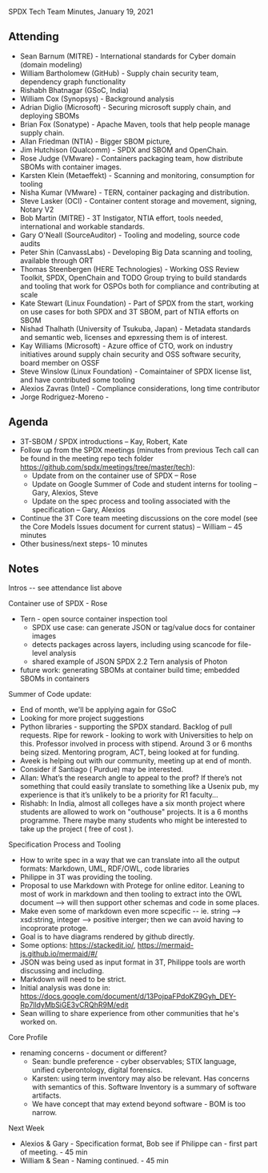SPDX Tech Team Minutes,  January 19, 2021

## Attending
* Sean Barnum (MITRE) - International standards for Cyber domain (domain modeling)
* William Bartholomew (GitHub) - Supply chain security team,  dependency graph functionality
* Rishabh Bhatnagar (GSoC, India)
* William Cox (Synopsys) - Background analysis
* Adrian Diglio (Microsoft) - Securing microsoft supply chain,  and deploying SBOMs
* Brian Fox (Sonatype) - Apache Maven,  tools that help people manage supply chain.
* Allan Friedman (NTIA) - Bigger SBOM picture,
* Jim Hutchison (Qualcomm) - SPDX and SBOM and OpenChain.
* Rose Judge (VMware) - Containers packaging team,  how distribute SBOMs with container images.
* Karsten Klein (Metaeffekt) - Scanning and monitoring,  consumption for tooling
* Nisha Kumar (VMware) - TERN, container packaging and distribution.
* Steve Lasker (OCI) - Container content storage and movement,  signing,  Notary V2
* Bob Martin (MITRE) - 3T Instigator, NTIA effort, tools needed, international and workable standards.
* Gary O'Neall (SourceAuditor) - Tooling and modeling,  source code audits
* Peter Shin (CanvassLabs) - Developing Big Data scanning and tooling, available through ORT
* Thomas Steenbergen (HERE Technologies) - Working OSS Review Toolkit, SPDX, OpenChain and TODO Group trying to build standards and tooling that work for OSPOs both for compliance and contributing at scale
* Kate Stewart (Linux Foundation) - Part of SPDX from the start, working on use cases for both SPDX and 3T SBOM, part of NTIA efforts on SBOM
* Nishad Thalhath (University of Tsukuba, Japan) - Metadata standards and semantic web,  licenses and epxressing them is of interest.
* Kay Williams (Microsoft) - Azure office of CTO,  work on industry initiatives around supply chain security and OSS software security,  board member on OSSF
* Steve Winslow (Linux Foundation) - Comaintainer of SPDX license list, and have contributed some tooling
* Alexios Zavras (Intel) - Compliance considerations,  long time contributor
* Jorge Rodriguez-Moreno -


## Agenda
* 3T-SBOM / SPDX introductions – Kay, Robert, Kate
* Follow up from the SPDX meetings (minutes from previous Tech call can be found in the meeting repo tech     folder https://github.com/spdx/meetings/tree/master/tech):
  * Update from on the container use of SPDX – Rose
  * Update on Google Summer of Code and student  interns for tooling – Gary, Alexios, Steve
  * Update on the spec process and tooling associated with the specification – Gary, Alexios
* Continue the 3T Core team meeting discussions on the core model (see the Core Models Issues document for current status) – William – 45 minutes
* Other business/next steps- 10 minutes

## Notes

Intros -- see attendance list above

Container use of SPDX - Rose
* Tern - open source container inspection tool
  * SPDX use case: can generate JSON or tag/value docs for container images
  * detects packages across layers, including using scancode for file-level analysis
  * shared example of JSON SPDX 2.2 Tern analysis of Photon
* future work: generating SBOMs at container build time; embedded SBOMs in containers

Summer of Code update:
* End of month,  we'll be applying again for GSoC
* Looking for more project suggestions
* Python libraries - supporting the SPDX standard. Backlog of pull requests.   Ripe for rework - looking to work with Universities to help on this.   Professor involved in process with stipend.    Around 3 or 6 months being sized.   Mentoring program, ACT, being looked at for funding.
* Aveek is helping out with our community,  meeting up at end of month.
* Consider if Santiago ( Purdue) may be interested.
* Allan: What’s the research angle to appeal to the prof? If there’s not something that could easily translate to something like a Usenix pub, my experience is that it’s unlikely to be a priority for R1 faculty…
* Rishabh: In India, almost all colleges have a six month project where students are allowed to work on "outhouse" projects. It is a 6 months programme.   There maybe many students who might be interested to take up the project ( free of cost ).

Specification Process and Tooling
* How to write spec in a way that we can translate into all the output formats:  Markdown, UML, RDF/OWL, code libraries
* Philippe in 3T was providing the tooling.
* Proposal to use Markdown with Protege for online editor.    Leaning to most of work in markdown and then tooling to extract into the OWL document --> will then support other schemas and code in some places.
* Make even some of markdown even more scpecific -- ie.   string --> xsd:string,   integer --> positive interger;  then we can avoid having to incoprorate protoge.
* Goal is to have diagrams rendered by github directly.
* Some options:  https://stackedit.io/,   https://mermaid-js.github.io/mermaid/#/
* JSON was being used as input format in 3T,  Philippe tools are worth discussing and including.
* Markdown will need to be strict.
* Initial analysis was done in: https://docs.google.com/document/d/13PojpaFPdoKZ9Gyh_DEY-Rp7lldyMbSiGE3vCRQhR9M/edit
* Sean willing to share experience from other communities that he's worked on.

Core Profile
* renaming concerns  -  document or different?
  * Sean:  bundle preference - cyber observables;  STIX language, unified cyberontology,   digital forensics.
  * Karsten:  using term inventory may also be relevant.   Has concerns with semantics of this.    Software Inventory is a summary of software artifacts.
  * We have concept that may extend beyond software - BOM is too narrow.

Next Week
* Alexios & Gary - Specification format,  Bob see if Philippe can  - first part of meeting. - 45 min
* William & Sean - Naming  continued. - 45 min
